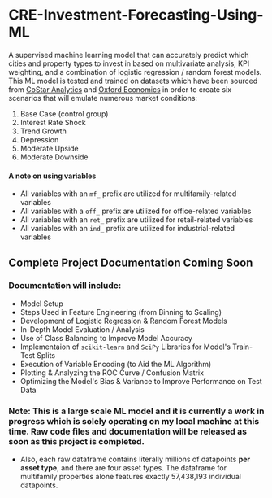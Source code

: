 # CRE-Investment-Forecasting-Using-ML

A supervised machine learning model that can accurately predict which cities and property types to invest in based on multivariate analysis, KPI weighting, and a combination of logistic regression / random forest models. This ML model is tested and trained on datasets which have been sourced from [CoStar Analytics](https://www.costar.com/products/analytics) and [Oxford Economics](https://www.oxfordeconomics.com/service-category/real-estate/) in order to create six scenarios that will emulate numerous market conditions:

1. Base Case (control group)
2. Interest Rate Shock
3. Trend Growth                                    
4. Depression
5. Moderate Upside
6. Moderate Downside

#### **A note on using variables**

* All variables with an `mf_` prefix are utilized for multifamily-related variables
* All variables with a `off_` prefix are utilized for office-related variables
* All variables with an `ret_` prefix are utilized for retail-related variables
* All variables with an `ind_` prefix are utilized for industrial-related variables

## Complete Project Documentation Coming Soon

### Documentation will include:

* Model Setup
* Steps Used in Feature Engineering (from Binning to Scaling)
* Development of Logistic Regression & Random Forest Models
* In-Depth Model Evaluation / Analysis
* Use of Class Balancing to Improve Model Accuracy
* Implementaion of `scikit-learn` and `SciPy` Libraries for Model's Train-Test Splits
* Execution of Variable Encoding (to Aid the ML Algorithm)
* Plotting & Analyzing the ROC Curve / Confusion Matrix
* Optimizing the Model's Bias & Variance to Improve Performance on Test Data

### **Note:** This is a large scale ML model and it is currently a work in progress which is solely operating on my local machine at this time. Raw code files and documentation will be released as soon as this project is completed.

* Also, each raw dataframe contains literally millions of datapoints **per asset type**, and there are four asset types. The dataframe for multifamily properties alone features exactly 57,438,193 individual datapoints.
